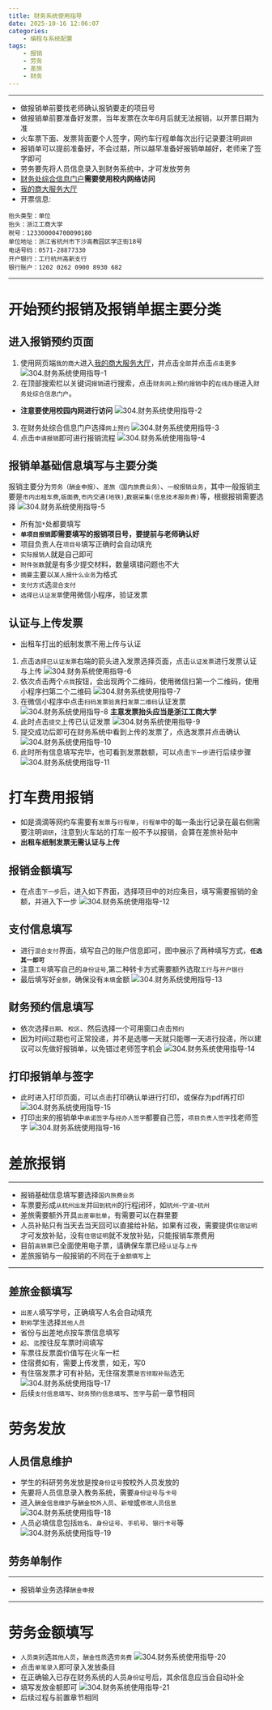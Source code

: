 ```yaml
---
title: 财务系统使用指导
date: 2025-10-16 12:06:07
categories: 
	- 编程与系统配置
tags: 
	- 报销
	- 劳务
	- 差旅
	- 财务
---
```

----
- 做报销单前要找老师确认报销要走的项目号
- 做报销单前要准备好发票，当年发票在次年6月后就无法报销，以开票日期为准
- 火车票下面、发票背面要个人签字，网约车行程单每次出行记录要注明`调研`
- 报销单可以提前准备好，不会过期，所以越早准备好报销单越好，老师来了签字即可
- 劳务要先将人员信息录入到财务系统中，才可发放劳务
- [财务处综合信息门户](http://cwc.zjgsu.edu.cn/)**需要使用校内网络访问**
- [我的商大服务大厅](https://my.zjgsu.edu.cn/office-hall)
- 开票信息:
```
抬头类型：单位
抬头：浙江工商大学
税号：123300004700090180
单位地址：浙江省杭州市下沙高教园区学正街18号
电话号码：0571-28877330
开户银行：工行杭州高新支行
银行账户：1202 0262 0900 8930 682
```
----
# 开始预约报销及报销单据主要分类
## 进入报销预约页面
1. 使用网页端`我的商大`进入[我的商大服务大厅](https://my.zjgsu.edu.cn/office-hall)，并点击`全部`并点击`点击更多`
  ![304.财务系统使用指导-1](https://cdn.jsdelivr.net/gh/HOTSaber/Imagehosting@main/blogpic/304.%E8%B4%A2%E5%8A%A1%E7%B3%BB%E7%BB%9F%E4%BD%BF%E7%94%A8%E6%8C%87%E5%AF%BC-1.png)
2. 在顶部搜索栏以关键词`报销`进行搜索，点击`财务网上预约报销`中的`在线办理`进入`财务处综合信息门户`。
- **注意要使用校园内网进行访问**
![304.财务系统使用指导-2](https://cdn.jsdelivr.net/gh/HOTSaber/Imagehosting@main/blogpic/304.%E8%B4%A2%E5%8A%A1%E7%B3%BB%E7%BB%9F%E4%BD%BF%E7%94%A8%E6%8C%87%E5%AF%BC-2.png)
3. 在财务处综合信息门户选择`网上预约`
![304.财务系统使用指导-3](https://cdn.jsdelivr.net/gh/HOTSaber/Imagehosting@main/blogpic/304.%E8%B4%A2%E5%8A%A1%E7%B3%BB%E7%BB%9F%E4%BD%BF%E7%94%A8%E6%8C%87%E5%AF%BC-3.png)
4. 点击`申请报销`即可进行报销流程
![304.财务系统使用指导-4](https://cdn.jsdelivr.net/gh/HOTSaber/Imagehosting@main/blogpic/304.%E8%B4%A2%E5%8A%A1%E7%B3%BB%E7%BB%9F%E4%BD%BF%E7%94%A8%E6%8C%87%E5%AF%BC-4.png)
## 报销单基础信息填写与主要分类
报销主要分为`劳务（酬金申报）`、`差旅（国内旅费业务）`、`一般报销业务`，其中一般报销主要是`市内出租车费`,`版面费`,`市内交通(地铁)`,`数据采集(信息技术服务费)`等，根据报销需要选择
![304.财务系统使用指导-5](https://cdn.jsdelivr.net/gh/HOTSaber/Imagehosting@main/blogpic/304.%E8%B4%A2%E5%8A%A1%E7%B3%BB%E7%BB%9F%E4%BD%BF%E7%94%A8%E6%8C%87%E5%AF%BC-5.png)
- 所有加`*`处都要填写
- **`单项目报销`即需要填写的报销项目号，要提前与老师确认好**
- 项目负责人在`项目号`填写正确时会自动填充
- `实际报销人`就是自己即可
- `附件张数`就是有多少提交材料，数量填错问题也不大
- `摘要`主要以`某人报什么业务`为格式
- `支付方式`选`混合支付`
- `选择已认证发票`使用微信小程序，验证发票
## 认证与上传发票
- 出租车打出的纸制发票不用上传与认证

1. 点击`选择已认证发票`右端的箭头进入发票选择页面，点击`认证发票`进行发票认证与上传
   ![304.财务系统使用指导-6](https://cdn.jsdelivr.net/gh/HOTSaber/Imagehosting@main/blogpic/304.%E8%B4%A2%E5%8A%A1%E7%B3%BB%E7%BB%9F%E4%BD%BF%E7%94%A8%E6%8C%87%E5%AF%BC-6.png)
2. 依次点击两个`点我`按钮，会出现两个二维码，使用微信扫第一个二维码，使用小程序扫第二个二维码
   ![304.财务系统使用指导-7](https://cdn.jsdelivr.net/gh/HOTSaber/Imagehosting@main/blogpic/304.%E8%B4%A2%E5%8A%A1%E7%B3%BB%E7%BB%9F%E4%BD%BF%E7%94%A8%E6%8C%87%E5%AF%BC-7.png)
3. 在微信小程序中点击`扫码发票验真`扫`发票二维码`认证发票
![304.财务系统使用指导-8](https://cdn.jsdelivr.net/gh/HOTSaber/Imagehosting@main/blogpic/304.%E8%B4%A2%E5%8A%A1%E7%B3%BB%E7%BB%9F%E4%BD%BF%E7%94%A8%E6%8C%87%E5%AF%BC-8.png)
**主意发票抬头应当是浙江工商大学**
4. 此时点击`提交`上传已认证发票
   ![304.财务系统使用指导-9](https://cdn.jsdelivr.net/gh/HOTSaber/Imagehosting@main/blogpic/304.%E8%B4%A2%E5%8A%A1%E7%B3%BB%E7%BB%9F%E4%BD%BF%E7%94%A8%E6%8C%87%E5%AF%BC-9.png)
5. 提交成功后即可在财务系统中看到上传的发票了，点选发票并点击确认
![304.财务系统使用指导-10](https://cdn.jsdelivr.net/gh/HOTSaber/Imagehosting@main/blogpic/304.%E8%B4%A2%E5%8A%A1%E7%B3%BB%E7%BB%9F%E4%BD%BF%E7%94%A8%E6%8C%87%E5%AF%BC-10.png)
6. 此时所有信息填写完毕，也可看到发票数额，可以点击`下一步`进行后续步骤
![304.财务系统使用指导-11](https://cdn.jsdelivr.net/gh/HOTSaber/Imagehosting@main/blogpic/304.%E8%B4%A2%E5%8A%A1%E7%B3%BB%E7%BB%9F%E4%BD%BF%E7%94%A8%E6%8C%87%E5%AF%BC-11.png)

# 打车费用报销

- 如是滴滴等网约车需要有`发票`与`行程单`，`行程单`中的每一条出行记录在最右侧需要注明`调研`，注意到火车站的打车一般不予以报销，会算在差旅补贴中
- **出租车纸制发票无需认证与上传**
## 报销金额填写
- 在点击`下一步`后，进入如下界面，选择项目中的对应条目，填写需要报销的金额，并进入下一步
![304.财务系统使用指导-12](https://cdn.jsdelivr.net/gh/HOTSaber/Imagehosting@main/blogpic/304.%E8%B4%A2%E5%8A%A1%E7%B3%BB%E7%BB%9F%E4%BD%BF%E7%94%A8%E6%8C%87%E5%AF%BC-12.png)
## 支付信息填写
- 进行`混合支付`界面，填写自己的账户信息即可，图中展示了两种填写方式，**`任选其一即可`**
- 注意`工号`填写自己的`身份证号`,第二种转卡方式需要额外选取`工行`与`开户银行`
- 最后填写好`金额`，确保没有`未填`金额
![304.财务系统使用指导-13](https://cdn.jsdelivr.net/gh/HOTSaber/Imagehosting@main/blogpic/304.%E8%B4%A2%E5%8A%A1%E7%B3%BB%E7%BB%9F%E4%BD%BF%E7%94%A8%E6%8C%87%E5%AF%BC-13.png)
## 财务预约信息填写
- 依次选择`日期`、`校区`、然后选择一个可用窗口点击`预约`
- 因为时间过期也可正常投递，并不是选哪一天就只能哪一天进行投递，所以建议可以先做好报销单，以免错过老师签字机会
![304.财务系统使用指导-14](https://cdn.jsdelivr.net/gh/HOTSaber/Imagehosting@main/blogpic/304.%E8%B4%A2%E5%8A%A1%E7%B3%BB%E7%BB%9F%E4%BD%BF%E7%94%A8%E6%8C%87%E5%AF%BC-14.png)
## 打印报销单与签字
- 此时进入打印页面，可以点击打印确认单进行打印，或保存为pdf再打印
![304.财务系统使用指导-15](https://cdn.jsdelivr.net/gh/HOTSaber/Imagehosting@main/blogpic/304.%E8%B4%A2%E5%8A%A1%E7%B3%BB%E7%BB%9F%E4%BD%BF%E7%94%A8%E6%8C%87%E5%AF%BC-15.png)
- 打印出来的报销单中`承诺签字`与`经办人签字`都要自己签，`项目负责人签字`找老师签字
![304.财务系统使用指导-16](https://cdn.jsdelivr.net/gh/HOTSaber/Imagehosting@main/blogpic/304.%E8%B4%A2%E5%8A%A1%E7%B3%BB%E7%BB%9F%E4%BD%BF%E7%94%A8%E6%8C%87%E5%AF%BC-16.png)
# 差旅报销
----
- 报销基础信息填写要选择`国内旅费业务`
- 车票要形成`从杭州出发`并`回到杭州`的行程闭环，如`杭州`-`宁波`-`杭州`
- 差旅需要额外开具`出差审批单`，有需要可以在群里要
- 人员补贴只有当天去当天回可以直接给补贴，如果有过夜，需要提供`住宿证明`才可发放补贴，没有`住宿证明`就不发放补贴，只能报销车票费用
- 目前`高铁票`已全面使用电子票，请确保车票已经`认证`与`上传`
- 差旅报销与一般报销的不同在于`金额填写`上
----
## 差旅金额填写
- `出差人`填写学号，正确填写人名会自动填充
- `职称`学生选择`其他人员`
- 省份与出差地点按车票信息填写
- `起`、`迄`按往反车票时间填写
- 车票往反票面价值写在火车一栏
- 住宿费如有，需要上传发票，如无，写0
- 有住宿发票才可有补贴，无住宿发票`是否领取补贴`选无
![304.财务系统使用指导-17](https://cdn.jsdelivr.net/gh/HOTSaber/Imagehosting@main/blogpic/304.%E8%B4%A2%E5%8A%A1%E7%B3%BB%E7%BB%9F%E4%BD%BF%E7%94%A8%E6%8C%87%E5%AF%BC-17.png)
- 后续`支付信息填写`、`财务预约信息填写`、`签字`与前一章节相同
# 劳务发放
## 人员信息维护
- 学生的科研劳务发放是按`身份证号`按校外人员发放的
- 先要将人员信息录入教务系统，需要`身份证号`与`卡号`
- 进入`酬金信息维护`与`酬金校外人员`、`新增`或`修改人员信息`
![304.财务系统使用指导-18](https://cdn.jsdelivr.net/gh/HOTSaber/Imagehosting@main/blogpic/304.%E8%B4%A2%E5%8A%A1%E7%B3%BB%E7%BB%9F%E4%BD%BF%E7%94%A8%E6%8C%87%E5%AF%BC-18.png)
- 人员必填信息包括`姓名`、`身份证号`、`手机号`、`银行卡号`等
![304.财务系统使用指导-19](https://cdn.jsdelivr.net/gh/HOTSaber/Imagehosting@main/blogpic/304.%E8%B4%A2%E5%8A%A1%E7%B3%BB%E7%BB%9F%E4%BD%BF%E7%94%A8%E6%8C%87%E5%AF%BC-19.png)
## 劳务单制作
----
- 报销单业务选择`酬金申报`
----
# 劳务金额填写
- `人员类别`选`其他人员`，`酬金性质`选`劳务费`
![304.财务系统使用指导-20](https://cdn.jsdelivr.net/gh/HOTSaber/Imagehosting@main/blogpic/304.%E8%B4%A2%E5%8A%A1%E7%B3%BB%E7%BB%9F%E4%BD%BF%E7%94%A8%E6%8C%87%E5%AF%BC-20.png)
- 点击`单笔录入`即可录入发放条目
- 在正确输入已存在财务系统的人员`身份证`号后，其余信息应当会自动补全
- 填写发放金额即可
![304.财务系统使用指导-21](https://cdn.jsdelivr.net/gh/HOTSaber/Imagehosting@main/blogpic/304.%E8%B4%A2%E5%8A%A1%E7%B3%BB%E7%BB%9F%E4%BD%BF%E7%94%A8%E6%8C%87%E5%AF%BC-21.png)
- 后续过程与前置章节相同